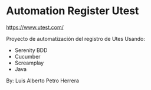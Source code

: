 # Automation Register Utest
https://www.utest.com/

Proyecto de automatización del registro de Utes
Usando:
- Serenity BDD
- Cucumber
- Screamplay
- Java

By: Luis Alberto Petro Herrera
